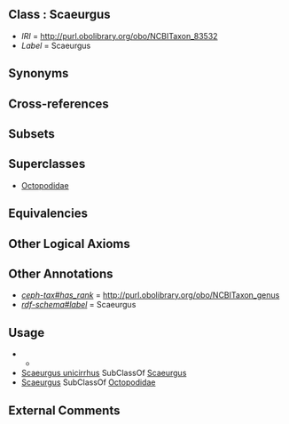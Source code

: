 
## Class : Scaeurgus

 * *IRI* = http://purl.obolibrary.org/obo/NCBITaxon_83532
 * *Label* = Scaeurgus

## Synonyms


## Cross-references


## Subsets


## Superclasses

 * [Octopodidae](../../NCBITaxon/47/NCBITaxon_6647.md)

## Equivalencies


## Other Logical Axioms


## Other Annotations

 * *[ceph-tax#has_rank](../../ceph-tax#has/nk/ceph-tax#has_rank.md)* = http://purl.obolibrary.org/obo/NCBITaxon_genus
 * *[rdf-schema#label](../../el/rdf-schema#label.md)* = Scaeurgus

## Usage

 * -
 * [Scaeurgus unicirrhus](../../NCBITaxon/33/NCBITaxon_83533.md) SubClassOf [Scaeurgus](../../NCBITaxon/32/NCBITaxon_83532.md)
 * [Scaeurgus](../../NCBITaxon/32/NCBITaxon_83532.md) SubClassOf [Octopodidae](../../NCBITaxon/47/NCBITaxon_6647.md)

## External Comments


